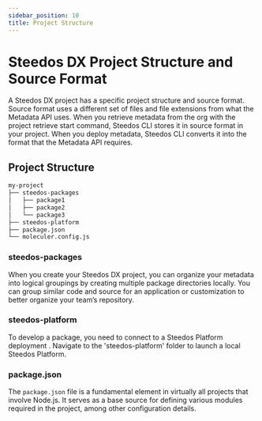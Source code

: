 ```yaml
---
sidebar_position: 10
title: Project Structure
---
```


# Steedos DX Project Structure and Source Format

A Steedos DX project has a specific project structure and source format. Source format uses a different set of files and file extensions from what the Metadata API uses. When you retrieve metadata from the org with the project retrieve start command, Steedos CLI stores it in source format in your project. When you deploy metadata, Steedos CLI converts it into the format that the Metadata API requires.

## Project Structure

```bash
my-project
├── steedos-packages
│   ├── package1
│   ├── package2
│   └── package3
├── steedos-platform
├── package.json
└── moleculer.config.js
```

### steedos-packages

When you create your Steedos DX project, you can organize your metadata into logical groupings by creating multiple package directories locally. You can group similar code and source for an application or customization to better organize your team’s repository. 

### steedos-platform

To develop a package, you need to connect to a Steedos Platform deployment . Navigate to the 'steedos-platform' folder to launch a local Steedos Platform.

### package.json

The `package.json` file is a fundamental element in virtually all projects that involve Node.js. It serves as a base source for defining various modules required in the project, among other configuration details. 

